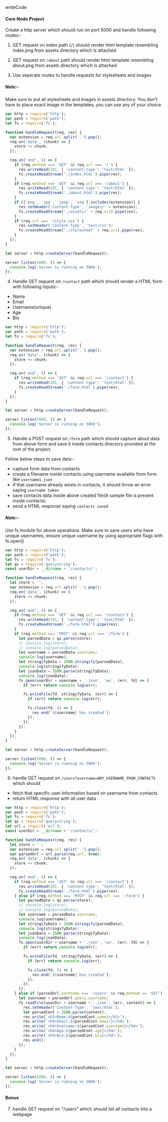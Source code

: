 writeCode

#### Core Node Project

Create a http server which should run on port 5000 and handle following routes:-

1. GET request on index path (`/`) should render html template resembling index.png from assets directory which is attached

2. GET request on `/about` path should render html template resembling about.png from assets directory which is attached

3. Use seperate routes to handle requests for stylesheets and images

##### Note:-

Make sure to put all stylesheets and images in assets directory. You don't have to place exact image in the templates, you can use any of your choice.

```js
var http = require('http');
var path = require('path');
let fs = require('fs');

function handleRequest(req, res) {
  var extension = req.url.split('.').pop();
  req.on('data', (chunk) => {
    store += chunk;
  });

  req.on('end', () => {
    if (req.method === 'GET' && req.url === '/') {
      res.writeHead(201, { 'content-type': 'text/html' });
      fs.createReadStream('./index.html').pipe(res);
    }
    if (req.method === 'GET' && req.url === '/about') {
      res.writeHead(201, { 'content-type': 'text/html' });
      fs.createReadStream('./about.html').pipe(res);
    }
    if (['png', 'jpg', 'jpeg', 'svg'].includes(extension)) {
      res.setHeader('Content-Type', 'images/' + extension);
      fs.createReadStream('./assets/' + req.url).pipe(res);
    }
    if (req.url === '/style.css') {
      res.setHeader('Content-Type', 'text/css');
      fs.createReadStream('./stylesheet' + req.url).pipe(res);
    }
  });
}

let server = http.createServer(handleRequest);

server.listen(5000, () => {
  console.log('Server is running on 5000');
});
```

4. Handle GET request on `/contact` path which should render a HTML form with following inputs:-

- Name
- Email
- Username(unique)
- Age
- Bio

```js
var http = require('http');
var path = require('path');
let fs = require('fs');

function handleRequest(req, res) {
  var extension = req.url.split('.').pop();
  req.on('data', (chunk) => {
    store += chunk;
  });

  req.on('end', () => {
    if (req.method === 'GET' && req.url === '/contact') {
      res.writeHead(201, { 'content-type': 'text/html' });
      fs.createReadStream('./form.html').pipe(res);
    }
  });
}

let server = http.createServer(handleRequest);

server.listen(5080, () => {
  console.log('Server is running on 5000');
});
```

5. Handle a POST request on `/form` path which should capture about data from above form and save it inside contacts directory provided at the root of the project.

Follow below steps to save data:-

- capture form data from contacts
- create a filename inside contacts using username available from form like `username1.json`
- if that username already exists in contacts, it should throw an error saying `username taken`
- save contacts data inside above created file(A sample file is present inside contacts)
- send a HTML response saying `contacts saved`

##### Note:-

Use fs module for above operations. Make sure to save users who have unique usernames, ensure unique username by using appropriate flags with fs.open()

```js
var http = require('http');
var path = require('path');
let fs = require('fs');
let qs = require('querystring');
const userDir = __dirname + '/contacts/';

function handleRequest(req, res) {
  let store = '';
  var extension = req.url.split('.').pop();
  req.on('data', (chunk) => {
    store += chunk;
  });

  req.on('end', () => {
    if (req.method === 'GET' && req.url === '/contact') {
      res.writeHead(201, { 'content-type': 'text/html' });
      fs.createReadStream('./form.html').pipe(res);
    }
    if (req.method === 'POST' && req.url === '/form') {
      let parsedData = qs.parse(store);
      // console.log(store);
      // console.log(parsedData);
      let username = parsedData.username;
      console.log(username);
      let stringifyData = JSON.stringify(parsedData);
      console.log(stringifyData);
      let jsonData = JSON.parse(stringifyData);
      console.log(jsonData);
      fs.open(userDir + username + '.json', 'wx', (err, fd) => {
        if (err) return console.log(err);

        fs.writeFile(fd, stringifyData, (err) => {
          if (err) return console.log(err);

          fs.close(fd, () => {
            res.end(`${username} has created`);
          });
        });
      });
    }
  });
}

let server = http.createServer(handleRequest);

server.listen(5080, () => {
  console.log('Server is running on 5080');
});
```

6. handle GET request on `/users?username=ANY_USERNAME_FROM_CONTACTS` which should

- fetch that specific user information based on username from contacts
- return HTML response with all user data

```js
var http = require('http');
var path = require('path');
let fs = require('fs');
let qs = require('querystring');
let url = require('url');
const userDir = __dirname + '/contacts/';

function handleRequest(req, res) {
  let store = '';
  var extension = req.url.split('.').pop();
  var parsedUrl = url.parse(req.url, true);
  req.on('data', (chunk) => {
    store += chunk;
  });

  req.on('end', () => {
    if (req.method === 'GET' && req.url === '/contact') {
      res.writeHead(201, { 'content-type': 'text/html' });
      fs.createReadStream('./form.html').pipe(res);
    } else if (req.method === 'POST' && req.url === '/form') {
      let parsedData = qs.parse(store);
      // console.log(store);
      // console.log(parsedData);
      let username = parsedData.username;
      console.log(username);
      let stringifyData = JSON.stringify(parsedData);
      console.log(stringifyData);
      let jsonData = JSON.parse(stringifyData);
      console.log(jsonData);
      fs.open(userDir + username + '.json', 'wx', (err, fd) => {
        if (err) return console.log(err);

        fs.writeFile(fd, stringifyData, (err) => {
          if (err) return console.log(err);

          fs.close(fd, () => {
            res.end(`${username} has created`);
          });
        });
      });
    } else if (parsedUrl.pathname === '/users' && req.method == 'GET') {
      let username = parsedUrl.query.username;
      fs.readFile(userDir + username + '.json', (err, content) => {
        res.setHeader('Content-Type', 'text/html');
        let parsedCont = JSON.parse(content);
        res.write(`<h2>Name:${parsedCont.name}</h2>`);
        res.write(`<h4>Email:${parsedCont.email}</h4>`);
        res.write(`<h4>Username:${parsedCont.username}</h4>`);
        res.write(`<h4>Age:${parsedCont.age}</h4>`);
        res.write(`<h4>Bio:${parsedCont.bio}</h4>`);
        res.end();
      });
    }
  });
}

let server = http.createServer(handleRequest);

server.listen(5080, () => {
  console.log('Server is running on 5080');
});
```

#### Bonus

7. handle GET request on "/users" which should list all contacts into a webpage
